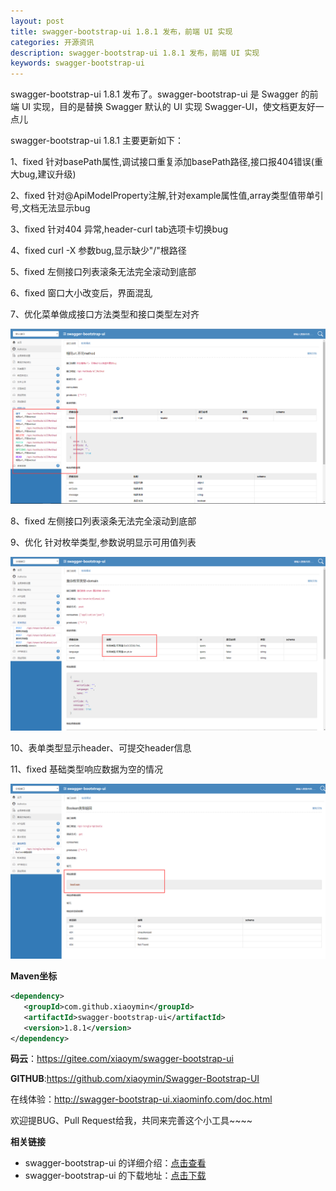```yaml
---
layout: post
title: swagger-bootstrap-ui 1.8.1 发布，前端 UI 实现
categories: 开源资讯
description: swagger-bootstrap-ui 1.8.1 发布，前端 UI 实现
keywords: swagger-bootstrap-ui
---
```


swagger-bootstrap-ui 1.8.1 发布了。swagger-bootstrap-ui 是 Swagger 的前端 UI 实现，目的是替换 Swagger 默认的 UI 实现 Swagger-UI，使文档更友好一点儿 

swagger-bootstrap-ui 1.8.1 主要更新如下：

1、fixed 针对basePath属性,调试接口重复添加basePath路径,接口报404错误(重大bug,建议升级)

2、fixed 针对@ApiModelProperty注解,针对example属性值,array类型值带单引号,文档无法显示bug

3、fixed 针对404 异常,header-curl tab选项卡切换bug

4、fixed curl -X 参数bug,显示缺少"/"根路径

5、fixed 左侧接口列表滚条无法完全滚动到底部

6、fixed 窗口大小改变后，界面混乱

7、优化菜单做成接口方法类型和接口类型左对齐

![](/images/blog/swagger-bootstrap-ui-1.8.1-issue/left.png)

8、fixed 左侧接口列表滚条无法完全滚动到底部 

9、优化 针对枚举类型,参数说明显示可用值列表

![](/images/blog/swagger-bootstrap-ui-1.8.1-issue/enum.png)

10、表单类型显示header、可提交header信息

11、fixed 基础类型响应数据为空的情况

![](/images/blog/swagger-bootstrap-ui-1.8.1-issue/basic.png)



**Maven坐标**

```xml
<dependency>
   <groupId>com.github.xiaoymin</groupId>
   <artifactId>swagger-bootstrap-ui</artifactId>
   <version>1.8.1</version>
</dependency>
```
**码云**：https://gitee.com/xiaoym/swagger-bootstrap-ui

**GITHUB**:https://github.com/xiaoymin/Swagger-Bootstrap-UI

在线体验：<http://swagger-bootstrap-ui.xiaominfo.com/doc.html> 

欢迎提BUG、Pull Request给我，共同来完善这个小工具~~~~

**相关链接**

- swagger-bootstrap-ui 的详细介绍：[点击查看](https://www.oschina.net/p/swagger-bootstrap-ui)
- swagger-bootstrap-ui 的下载地址：[点击下载](https://git.oschina.net/xiaoym/swagger-bootstrap-ui/releases)